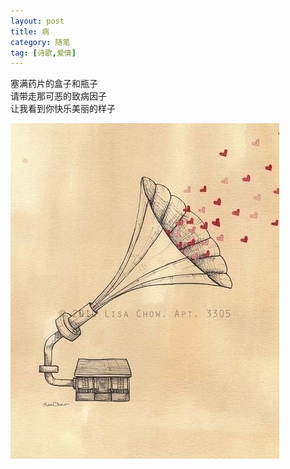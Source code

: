 ```yaml
---
layout: post
title: 病
category: 随笔
tag: [诗歌,爱情]
---
```


塞满药片的盒子和瓶子    
请带走那可恶的致病因子     
让我看到你快乐美丽的样子     


![唱片机](/public/postimg/illness/Jukebox.jpg "唱片机")


